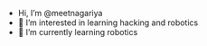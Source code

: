 -  Hi, I’m @meetnagariya
- 👀 I’m interested in learning hacking and robotics 
- 🌱 I’m currently learning robotics


<!---
meetnagariya/meetnagariya is a ✨ special ✨ repository because its `README.md` (this file) appears on your GitHub profile.
You can click the Preview link to take a look at your changes.
--->
